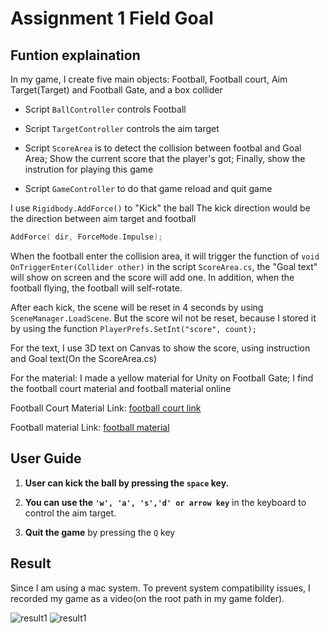 # Assignment 1 Field Goal

## Funtion explaination

In my game, I create five main objects: Football, Football court, Aim Target(Target) and Football Gate, and a box collider<br>

+ Script `BallController` controls Football

+ Script `TargetController` controls the aim target

+ Script  `ScoreArea` is to detect the collision between footbal and Goal Area; Show the current score that the player's got; Finally, show the instrution for playing this game

+ Script `GameController` to do that game reload and quit game

I use `Rigidbody.AddForce()` to "Kick" the ball
The kick direction would be the direction between aim target and football

```c++ 
AddForce( dir, ForceMode.Impulse);
```

When the football enter the collision area, it will trigger the function of  `void OnTriggerEnter(Collider other)` in the script `ScoreArea.cs`, the "Goal text" will show on screen and the score will add one. In addition, when the football flying, the football will self-rotate.

After each kick, the scene will be reset in 4 seconds by using `SceneManager.LoadScene`. But the score wil not be reset, because I stored it by using the function `PlayerPrefs.SetInt("score", count);`

For the text, I use 3D text on Canvas to show the score, using instruction and Goal text(On the ScoreArea.cs)

For the material: I made a yellow material for Unity on Football Gate; I find the football court material and football material online

Football Court Material Link: [football court link](https://www.wallpaperup.com/593977/CLEMSON_TIGERS_college_football.html)

Football material Link: [football material](https://www.colourbox.com/image/football-background-highly-detailed-texture-image-5051106)


## User Guide
1. **User can kick the ball by pressing the `space` key.**<br>


2. **You can use the  `'w', 'a', 's','d' or arrow key`** in the keyboard to control the aim target.

3. **Quit the game** by pressing the `Q` key

## Result

Since I am using a mac system. To prevent system compatibility issues, I recorded my game as a video(on the root path in my game folder).

![result1](./Game_Screenshots/start.png)
![result1](./Game_Screenshots/goal.png)
